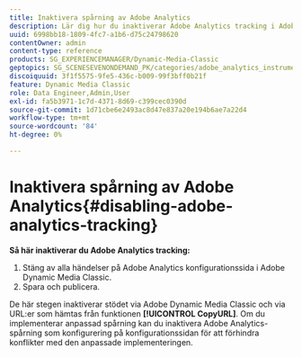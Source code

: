 ```yaml
---
title: Inaktivera spårning av Adobe Analytics
description: Lär dig hur du inaktiverar Adobe Analytics tracking i Adobe Dynamic Media Classic.
uuid: 6998bb18-1809-4fc7-a1b6-d75c24798620
contentOwner: admin
content-type: reference
products: SG_EXPERIENCEMANAGER/Dynamic-Media-Classic
geptopics: SG_SCENESEVENONDEMAND_PK/categories/adobe_analytics_instrumentation_kit
discoiquuid: 3f1f5575-9fe5-436c-b009-99f3bff0b21f
feature: Dynamic Media Classic
role: Data Engineer,Admin,User
exl-id: fa5b3971-1c7d-4371-8d69-c399cec0390d
source-git-commit: 1d71cbe6e2493ac8d47e837a20e194b6ae7a22d4
workflow-type: tm+mt
source-wordcount: '84'
ht-degree: 0%

---
```


# Inaktivera spårning av Adobe Analytics{#disabling-adobe-analytics-tracking}

**Så här inaktiverar du Adobe Analytics tracking:**

1. Stäng av alla händelser på Adobe Analytics konfigurationssida i Adobe Dynamic Media Classic.
1. Spara och publicera.

De här stegen inaktiverar stödet via Adobe Dynamic Media Classic och via URL:er som hämtas från funktionen **[!UICONTROL CopyURL]**. Om du implementerar anpassad spårning kan du inaktivera Adobe Analytics-spårning som konfigurering på konfigurationssidan för att förhindra konflikter med den anpassade implementeringen.
